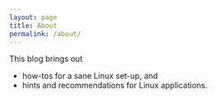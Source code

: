 ```yaml
---
layout: page
title: About
permalink: /about/
---
```


This blog brings out

- how-tos for a sane Linux set-up, and
- hints and recommendations for Linux applications.

